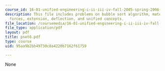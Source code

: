 ```yaml
---
course_id: 16-01-unified-engineering-i-ii-iii-iv-fall-2005-spring-2006
description: This file includes problems on bubble sort algorithm, materials and structures,
  forces, extension, deflection, and unified concepts.
file_location: /coursemedia/16-01-unified-engineering-i-ii-iii-iv-fall-2005-spring-2006/95aa9b2bb49738c8a4220b7162f61759_pset6.pdf
file_type: application/pdf
layout: pdf
title: pset6.pdf
type: course
uid: 95aa9b2bb49738c8a4220b7162f61759

---
```

None